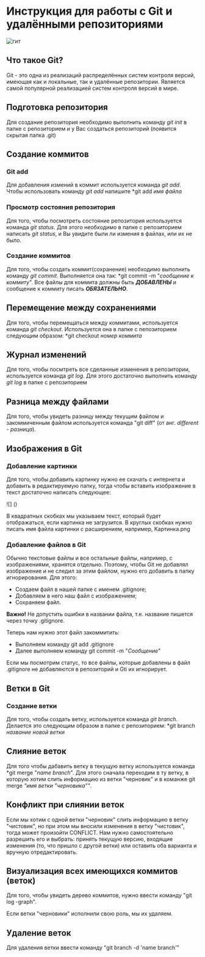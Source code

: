 # Инструкция для работы с Git и удалёнными репозиториями


![гит](Git-logo.jpg)

## Что такое Git?
Git - это одна из реализаций распределённых систем контроля версий, имеющая как и локальные, так и удалённые репозитории. Является самой популярной реализацией систем контроля версий в мире.
## Подготовка репозитория
Для создание репозитория необходимо выполнить команду *git init*  в папке с репозиторием и у Вас создаться репозиторий (появится скрытая папка .git)

## Создание коммитов

### Git add
Для добавления измений в коммит используется команда *git add*. Чтобы использовать команду *git add* напишите *git add *имя файла*

### Просмотр состояния репозитория
Для того, чтобы посмотреть состояние репозитория используется команда *git status*. Для этого необходимо в папке с репозиторием написать *git status*, и Вы увидите были ли измения в файлах, или их не было.

### Создание коммитов
Для того, чтобы создать коммит(сохранение) необходимо выполнить команду *git commit*. Выполняется она так: *git commit -m "*сообщение к коммиту*". Все файлы для коммита должны быть ***ДОБАВЛЕНЫ*** и сообщение к коммиту писать ***ОБЯЗАТЕЛЬНО***.

## Перемещение между сохранениями
Для того, чтобы перемещаться между коммитами, используется команда *git checkout*. Используется она в папке с пепозиторием следующим образом: *git checkout *номер коммита*

## Журнал изменений
Для того, чтобы посмтреть все сделанные изменения в репозитории, используется команда *git log*. Для этого достаточно выполнить команду *git log* в папке с репозиторием

## Разница между файлами

Для того, чтобы увидеть разницу между текущим файлом и закоммиченным файлом используется команда "git diff" (от анг. *different - разница*).

## Изображения в Git

### Добавление картинки

Для того, чтобы добавить картинку нужно ее скачать с интернета и добавить в редактируемую папку, тогда чтобы вставить изображение в текст достаточно написать следующее:

![] ()

В квадратных скобках мы указываем текст, который будет отображаться, если картинка не загрузится. В круглых скобках нужно писать имя файла картинки с расширением, например, Картинка.png

### Добавление файлов в Git

Обычно текстовые файлы и все остальные файлы, например, с изображениями, хранятся отдельно. Поэтому, чтобы Git не добавлял изображение и не следил за этим файлом, нужно его добавить в папку игнорирования. Для этого:
* Создаем файл в нашей папке с именем .gitignore;
* Добавляем в него наш файл с изображением;
* Сохраняем файл.

**Важно!** Не допустить ошибки в названии файла, т.е. название пишется через точку .gitignore.

Теперь нам нужно этот файл закоммитить:

* Выполняем команду git add .gitignore
* Далее выполняем команду git commit -m "*Сообщение*"

Если мы посмотрим статус, то все файлы, которые добавлены в файл .gitignore не добавляются в репозиторий и Gti их игнорирует.

## Ветки в Git

### Создание ветки

Для того, чтобы создать ветку, используется команда *git branch*. Делается это следующим образом в папке с репозиторием: *git branch *название новой ветки*

## Слияние веток

Для того чтобы дабавить ветку в текущую ветку используется команда *git merge "*name branch*". Для этого сначала переходим в ту ветку, в которую хотим слить информацию из ветки "черновик" и в команже git merge *"имя ветки "черновика""*.

## Конфликт при слиянии веток

Если мы хотим с одной ветки "черновик" слить информацию в ветку "чистовик", но при этом мы вносили изменения в ветку "чистовик", тогда может произойти CONFLICT. Нам нужно самостоятельно разрешить его и выбрать: принять текущую версию, входящие изменения (то, что пришло с другой ветки) или оставить оба варианта и вручную отредактировать.

## Визуализация всех имеющихся коммитов (веток)

Для того, чтобы увидеть дерево коммитов, нужно ввести команду "git log -graph".

Если ветки "черновики" исполнили свою роль, мы их удаляем.

## Удаление веток
Для удаления ветки ввести команду "git branch -d 'name branch'"
